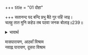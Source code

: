 +++
title = "01 दोहा"

+++
सतानन्द पद बन्दि प्रभु बैठे गुर पहिं जाइ।  
चलहु तात मुनि कहेउ तब पठवा जनक बोलाइ॥239॥  

<details><summary>भावार्थ</summary>

शतानन्दजी के चरणों की वन्दना करके प्रभु श्री रामचन्द्रजी गुरुजी के पास जा बैठे। तब मुनि ने कहा- हे तात! चलो, जनकजी ने बुला भेजा है॥239॥  
</details>


मासपारायण, आठवाँ विश्राम  
नवाह्न पारायण, दूसरा विश्राम  

